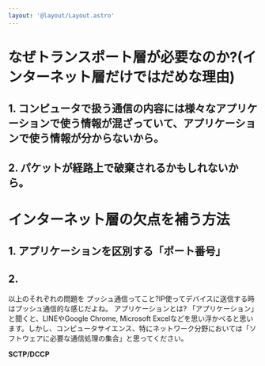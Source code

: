 ```yaml
---
layout: '@layout/Layout.astro'
---
```

# なぜトランスポート層が必要なのか?(インターネット層だけではだめな理由)
## 1. コンピュータで扱う通信の内容には様々なアプリケーションで使う情報が混ざっていて、アプリケーションで使う情報が分からないから。
## 2. パケットが経路上で破棄されるかもしれないから。

# インターネット層の欠点を補う方法
## 1. アプリケーションを区別する「ポート番号」
## 2. 
以上のそれぞれの問題を
プッシュ通信ってこと?IP使ってデバイスに送信する時はプッシュ通信的な感じだよね。
アプリケーションとは?
「アプリケーション」と聞くと、LINEやGoogle Chrome, Microsoft Excelなどを思い浮かべると思います。しかし、コンピュータサイエンス、特にネットワーク分野においては「ソフトウェアに必要な通信処理の集合」と思ってください。

**SCTP/DCCP**